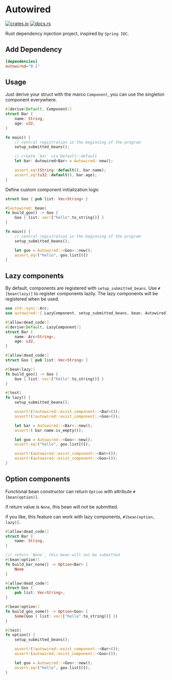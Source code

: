 # Autowired

[![crates.io](https://img.shields.io/crates/v/autowired.svg)](https://crates.io/crates/autowired)
[![docs.rs](https://docs.rs/autowired/badge.svg)](https://docs.rs/autowired)

Rust dependency injection project, inspired by `Spring IOC`.

## Add Dependency

```toml
[dependencies]
autowired="0.1"
```

## Usage

Just derive your struct with the marco `Component`, you can use the singleton component everywhere.

```rust
#[derive(Default, Component)]
struct Bar {
    name: String,
    age: u32,
}

fn main() {
    // central registration in the beginning of the program
    setup_submitted_beans();

    // create `bar` via Default::default
    let bar: Autowired<Bar> = Autowired::new();

    assert_eq!(String::default(), bar.name);
    assert_eq!(u32::default(), bar.age);
}
```

Define custom component initialization logic

```rust
struct Goo { pub list: Vec<String> }

#[autowired::bean]
fn build_goo() -> Goo {
    Goo { list: vec!["hello".to_string()] }
}

fn main() {
    // central registration in the beginning of the program
    setup_submitted_beans();

    let goo = Autowired::<Goo>::new();
    assert_eq!("hello", goo.list[0])
}
```

## Lazy components

By default, components are registered with `setup_submitted_beans`. 
Use `#[bean(lazy)]` to  register components lazily. The lazy components will be registered when be used.

```rust
use std::sync::Arc;
use autowired::{ LazyComponent, setup_submitted_beans, bean, Autowired};

#[allow(dead_code)]
#[derive(Default, LazyComponent)]
struct Bar {
    name: Arc<String>,
    age: u32,
}

#[allow(dead_code)]
struct Goo { pub list: Vec<String> }

#[bean(lazy)]
fn build_goo() -> Goo {
    Goo { list: vec!["hello".to_string()] }
}

#[test]
fn lazy() {
    setup_submitted_beans();

    assert!(!autowired::exist_component::<Bar>());
    assert!(!autowired::exist_component::<Goo>());

    let bar = Autowired::<Bar>::new();
    assert!( bar.name.is_empty());

    let goo = Autowired::<Goo>::new();
    assert_eq!("hello", goo.list[0]);

    assert!(autowired::exist_component::<Bar>());
    assert!(autowired::exist_component::<Goo>());
}
```

## Option components

Functional bean constructor can return `Option` with attribute `#[bean(option)]`.

if return value is `None`, this bean will not be submitted.

if you like, this feature can work with lazy components, `#[bean(option, lazy)]`.

```rust
#[allow(dead_code)]
struct Bar {
    name: String,
}

/// return `None`, this bean will not be submitted
#[bean(option)]
fn build_bar_none() -> Option<Bar> {
    None
}

#[allow(dead_code)]
struct Goo {
    pub list: Vec<String>,
}

#[bean(option)]
fn build_goo_some() -> Option<Goo> {
    Some(Goo { list: vec!["hello".to_string()] })
}

#[test]
fn option() {
    setup_submitted_beans();

    assert!(!autowired::exist_component::<Bar>());
    assert!(autowired::exist_component::<Goo>());

    let goo = Autowired::<Goo>::new();
    assert_eq!("hello", goo.list[0]);
}

```